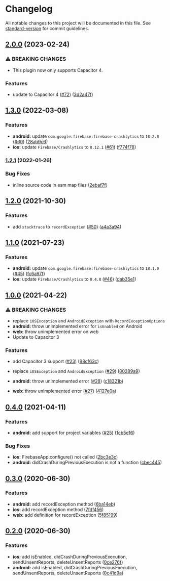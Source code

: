 # Changelog

All notable changes to this project will be documented in this file. See [standard-version](https://github.com/conventional-changelog/standard-version) for commit guidelines.

## [2.0.0](https://github.com/capacitor-community/firebase-crashlytics/compare/v2.0.0-1...v2.0.0) (2023-02-24)


### ⚠ BREAKING CHANGES

* This plugin now only supports Capacitor 4.

### Features

* update to Capacitor 4 ([#72](https://github.com/capacitor-community/firebase-crashlytics/issues/72)) ([3d2a47f](https://github.com/capacitor-community/firebase-crashlytics/commit/3d2a47f2af8f70561673e7be5a0083de7fce6dc9))

## [1.3.0](https://github.com/capacitor-community/firebase-crashlytics/compare/v1.2.1...v1.3.0) (2022-03-08)


### Features

* **android:** update `com.google.firebase:firebase-crashlytics` to `18.2.8` ([#60](https://github.com/capacitor-community/firebase-crashlytics/issues/60)) ([28ab9c6](https://github.com/capacitor-community/firebase-crashlytics/commit/28ab9c6744f651daeb619e4b132bdeed87ed7e8c))
* **ios:** update `Firebase/Crashlytics` to `8.12.1` ([#61](https://github.com/capacitor-community/firebase-crashlytics/issues/61)) ([f774f78](https://github.com/capacitor-community/firebase-crashlytics/commit/f774f78a25e33fb78da128bd099360da7f992082))

### [1.2.1](https://github.com/capacitor-community/firebase-crashlytics/compare/v1.2.0...v1.2.1) (2022-01-26)


### Bug Fixes

* inline source code in esm map files ([2ebaf7f](https://github.com/capacitor-community/firebase-crashlytics/commit/2ebaf7fd747e02db47f50e40e52fa3f8930d27cd))

## [1.2.0](https://github.com/capacitor-community/firebase-crashlytics/compare/v1.1.0...v1.2.0) (2021-10-30)


### Features

* add `stacktrace` to `recordException` ([#50](https://github.com/capacitor-community/firebase-crashlytics/issues/50)) ([a4a3a94](https://github.com/capacitor-community/firebase-crashlytics/commit/a4a3a944dd139a91dd1796cbd947e4da061b272b))

## [1.1.0](https://github.com/capacitor-community/firebase-crashlytics/compare/v1.0.0...v1.1.0) (2021-07-23)


### Features

* **android:** update `com.google.firebase:firebase-crashlytics` to `18.1.0` ([#45](https://github.com/capacitor-community/firebase-crashlytics/issues/45)) ([fc6a97f](https://github.com/capacitor-community/firebase-crashlytics/commit/fc6a97f26b8704ffb7a6aead9d0f102b6acfe645))
* **ios:** update `Firebase/Crashlytics` to `8.4.0` ([#46](https://github.com/capacitor-community/firebase-crashlytics/issues/46)) ([dab35e1](https://github.com/capacitor-community/firebase-crashlytics/commit/dab35e102b8dfcfa1e3b1f18afad8ebe52d1de1e))

## [1.0.0](https://github.com/capacitor-community/firebase-crashlytics/compare/v0.4.0...v1.0.0) (2021-04-22)


### ⚠ BREAKING CHANGES

* replace `iOSException` and `AndroidException` with `RecordExceptionOptions`
* **android:** throw unimplemented error for `isEnabled` on Android
* **web:** throw unimplemented error on web
* Update to Capacitor 3


### Features

* add Capacitor 3 support ([#23](https://github.com/capacitor-community/firebase-crashlytics/issues/23)) ([98cf63c](https://github.com/capacitor-community/firebase-crashlytics/commit/98cf63c1eb431d9d5a52ebacd314f4fd5c63df5e))


* replace `iOSException` and `AndroidException` ([#29](https://github.com/capacitor-community/firebase-crashlytics/issues/29)) ([80289a9](https://github.com/capacitor-community/firebase-crashlytics/commit/80289a9af1270bfc5329cdc4e8c79c9cff53bbbc))
* **android:** throw unimplemented error ([#28](https://github.com/capacitor-community/firebase-crashlytics/issues/28)) ([c18321b](https://github.com/capacitor-community/firebase-crashlytics/commit/c18321be46e912223529cdb8e5a54bcac68c5ba4))
* **web:** throw unimplemented error ([#27](https://github.com/capacitor-community/firebase-crashlytics/issues/27)) ([4127e0a](https://github.com/capacitor-community/firebase-crashlytics/commit/4127e0ac58655d55361edc7707e8ed600f17505d))

## [0.4.0](https://github.com/capacitor-community/firebase-crashlytics/compare/v0.3.0...v0.4.0) (2021-04-11)


### Features

* **android:** add support for project variables ([#25](https://github.com/capacitor-community/firebase-crashlytics/issues/25)) ([1cb5e16](https://github.com/capacitor-community/firebase-crashlytics/commit/1cb5e1675d29eee9e7771e955b0e3822b83e53d2))


### Bug Fixes

* **ios:** FirebaseApp.configure() not called ([2bc3e3c](https://github.com/capacitor-community/firebase-crashlytics/commit/2bc3e3c78bebd29bd4a7606a3dd1b60d52f23daa))
* **android:** didCrashDuringPreviousExecution is not a function ([cbec445](https://github.com/capacitor-community/firebase-crashlytics/commit/cbec44549c8ae45a504c167cde50817a16ad1477))

## [0.3.0](https://github.com/capacitor-community/firebase-crashlytics/compare/v0.2.0...v0.3.0) (2020-06-30)


### Features

* **android:** add recordException method ([6ba14eb](https://github.com/capacitor-community/firebase-crashlytics/commit/6ba14eb36859927d9d272e691ad69b7fb59b26f1))
* **ios:** add recordException method ([7fdf456](https://github.com/capacitor-community/firebase-crashlytics/commit/7fdf45680b1e45a5e99c2d9d729b33f912ced2a0))
* **web:** add definition for recordException ([5f85199](https://github.com/capacitor-community/firebase-crashlytics/commit/5f851996f80db45347d9685c1dedbd57eaab3bc3))

## [0.2.0](https://github.com/capacitor-community/firebase-crashlytics/compare/v0.1.3...v0.2.0) (2020-06-30)


### Features

* **ios:** add isEnabled, didCrashDuringPreviousExecution, sendUnsentReports, deleteUnsentReports ([0ce276f](https://github.com/capacitor-community/firebase-crashlytics/commit/0ce276f1f2bcd3c60e96072dc266667d3a07caef))
* **android:** add isEnabled, didCrashDuringPreviousExecution, sendUnsentReports, deleteUnsentReports ([0c41d9a](https://github.com/capacitor-community/firebase-crashlytics/commit/0c41d9aa95b3902e8857c9d76b3e08f649f92652))
